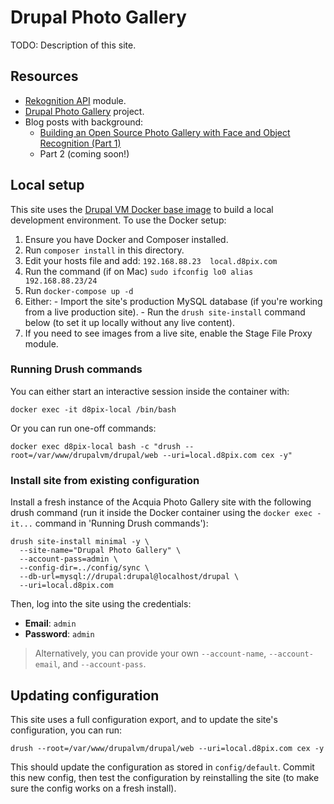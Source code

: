 # Drupal Photo Gallery

TODO: Description of this site.

## Resources

  - [Rekognition API](https://www.drupal.org/project/rekognition_api) module.
  - [Drupal Photo Gallery](https://github.com/geerlingguy/drupal-photo-gallery) project.
  - Blog posts with background:
    - [Building an Open Source Photo Gallery with Face and Object Recognition (Part 1)](https://dev.acquia.com/blog/building-an-open-source-photo-gallery-with-face-and-object-recognition-part-1/17/07/2017/18466)
    - Part 2 (coming soon!)

## Local setup

This site uses the [Drupal VM Docker base image](https://hub.docker.com/r/geerlingguy/drupal-vm/) to build a local development environment. To use the Docker setup:

  1. Ensure you have Docker and Composer installed.
  1. Run `composer install` in this directory.
  1. Edit your hosts file and add: `192.168.88.23  local.d8pix.com`
  1. Run the command (if on Mac) `sudo ifconfig lo0 alias 192.168.88.23/24`
  1. Run `docker-compose up -d`
  1. Either:
    - Import the site's production MySQL database (if you're working from a live production site).
    - Run the `drush site-install` command below (to set it up locally without any live content).
  1. If you need to see images from a live site, enable the Stage File Proxy module.

### Running Drush commands

You can either start an interactive session inside the container with:

    docker exec -it d8pix-local /bin/bash

Or you can run one-off commands:

    docker exec d8pix-local bash -c "drush --root=/var/www/drupalvm/drupal/web --uri=local.d8pix.com cex -y"

### Install site from existing configuration

Install a fresh instance of the Acquia Photo Gallery site with the following drush command (run it inside the Docker container using the `docker exec -it...` command in 'Running Drush commands'):

    drush site-install minimal -y \
      --site-name="Drupal Photo Gallery" \
      --account-pass=admin \
      --config-dir=../config/sync \
      --db-url=mysql://drupal:drupal@localhost/drupal \
      --uri=local.d8pix.com

Then, log into the site using the credentials:

  - **Email**: `admin`
  - **Password**: `admin`

> Alternatively, you can provide your own `--account-name`, `--account-email`, and `--account-pass`.

## Updating configuration

This site uses a full configuration export, and to update the site's configuration, you can run:

    drush --root=/var/www/drupalvm/drupal/web --uri=local.d8pix.com cex -y

This should update the configuration as stored in `config/default`. Commit this new config, then test the configuration by reinstalling the site (to make sure the config works on a fresh install).
